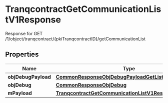 

# TranqcontractGetCommunicationListV1Response

Response for GET /1/object/tranqcontract/{pkiTranqcontractID}/getCommunicationList

## Properties

| Name | Type | Description | Notes |
|------------ | ------------- | ------------- | -------------|
|**objDebugPayload** | [**CommonResponseObjDebugPayloadGetList**](CommonResponseObjDebugPayloadGetList.md) |  |  |
|**objDebug** | [**CommonResponseObjDebug**](CommonResponseObjDebug.md) |  |  [optional] |
|**mPayload** | [**TranqcontractGetCommunicationListV1ResponseMPayload**](TranqcontractGetCommunicationListV1ResponseMPayload.md) |  |  |




